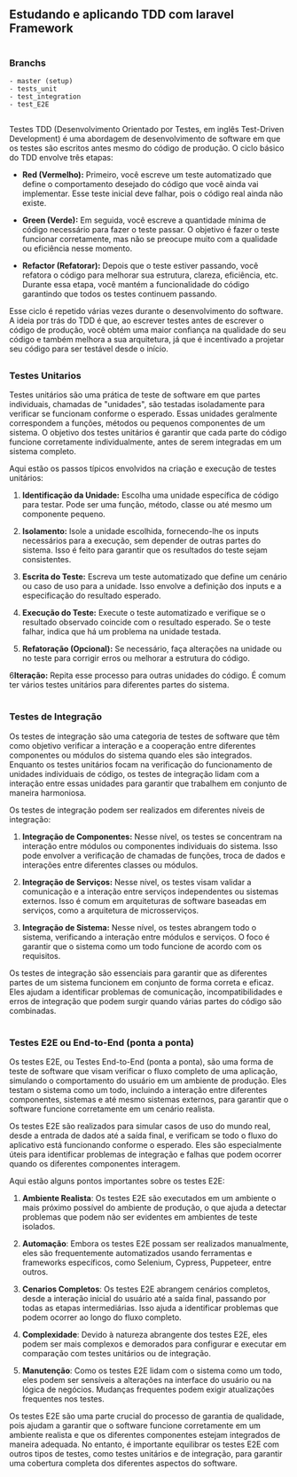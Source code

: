 ## Estudando e aplicando TDD com laravel Framework
#
### Branchs
    - master (setup)
    - tests_unit
    - test_integration
    - test_E2E

##
Testes TDD (Desenvolvimento Orientado por Testes, em inglês Test-Driven Development) é uma abordagem de desenvolvimento de software em que os testes são escritos antes mesmo do código de produção. O ciclo básico do TDD envolve três etapas:

- **Red (Vermelho):** Primeiro, você escreve um teste automatizado que define o comportamento desejado do código que você ainda vai implementar. Esse teste inicial deve falhar, pois o código real ainda não existe.

- **Green (Verde):** Em seguida, você escreve a quantidade mínima de código necessário para fazer o teste passar. O objetivo é fazer o teste funcionar corretamente, mas não se preocupe muito com a qualidade ou eficiência nesse momento.

- **Refactor (Refatorar):** Depois que o teste estiver passando, você refatora o código para melhorar sua estrutura, clareza, eficiência, etc. Durante essa etapa, você mantém a funcionalidade do código garantindo que todos os testes continuem passando.

Esse ciclo é repetido várias vezes durante o desenvolvimento do software. A ideia por trás do TDD é que, ao escrever testes antes de escrever o código de produção, você obtém uma maior confiança na qualidade do seu código e também melhora a sua arquitetura, já que é incentivado a projetar seu código para ser testável desde o início.

##

### Testes Unitarios

Testes unitários são uma prática de teste de software em que partes individuais, chamadas de "unidades", são testadas isoladamente para verificar se funcionam conforme o esperado. Essas unidades geralmente correspondem a funções, métodos ou pequenos componentes de um sistema. O objetivo dos testes unitários é garantir que cada parte do código funcione corretamente individualmente, antes de serem integradas em um sistema completo.

Aqui estão os passos típicos envolvidos na criação e execução de testes unitários:

1. **Identificação da Unidade:** Escolha uma unidade específica de código para testar. Pode ser uma função, método, classe ou até mesmo um componente pequeno.

2. **Isolamento:** Isole a unidade escolhida, fornecendo-lhe os inputs necessários para a execução, sem depender de outras partes do sistema. Isso é feito para garantir que os resultados do teste sejam consistentes.

3. **Escrita do Teste:** Escreva um teste automatizado que define um cenário ou caso de uso para a unidade. Isso envolve a definição dos inputs e a especificação do resultado esperado.

4. **Execução do Teste:** Execute o teste automatizado e verifique se o resultado observado coincide com o resultado esperado. Se o teste falhar, indica que há um problema na unidade testada.

5. **Refatoração (Opcional):** Se necessário, faça alterações na unidade ou no teste para corrigir erros ou melhorar a estrutura do código.

6**Iteração:** Repita esse processo para outras unidades do código. É comum ter vários testes unitários para diferentes partes do sistema.

#

### Testes de Integração

Os testes de integração são uma categoria de testes de software que têm como objetivo verificar a interação e a cooperação entre diferentes componentes ou módulos do sistema quando eles são integrados. Enquanto os testes unitários focam na verificação do funcionamento de unidades individuais de código, os testes de integração lidam com a interação entre essas unidades para garantir que trabalhem em conjunto de maneira harmoniosa.

Os testes de integração podem ser realizados em diferentes níveis de integração:

1. **Integração de Componentes:** Nesse nível, os testes se concentram na interação entre módulos ou componentes individuais do sistema. Isso pode envolver a verificação de chamadas de funções, troca de dados e interações entre diferentes classes ou módulos.

2. **Integração de Serviços:** Nesse nível, os testes visam validar a comunicação e a interação entre serviços independentes ou sistemas externos. Isso é comum em arquiteturas de software baseadas em serviços, como a arquitetura de microsserviços.

3. **Integração de Sistema:** Nesse nível, os testes abrangem todo o sistema, verificando a interação entre módulos e serviços. O foco é garantir que o sistema como um todo funcione de acordo com os requisitos.

Os testes de integração são essenciais para garantir que as diferentes partes de um sistema funcionem em conjunto de forma correta e eficaz. Eles ajudam a identificar problemas de comunicação, incompatibilidades e erros de integração que podem surgir quando várias partes do código são combinadas.

#

### Testes E2E ou End-to-End (ponta a ponta)

Os testes E2E, ou Testes End-to-End (ponta a ponta), são uma forma de teste de software que visam verificar o fluxo completo de uma aplicação, simulando o comportamento do usuário em um ambiente de produção. Eles testam o sistema como um todo, incluindo a interação entre diferentes componentes, sistemas e até mesmo sistemas externos, para garantir que o software funcione corretamente em um cenário realista.

Os testes E2E são realizados para simular casos de uso do mundo real, desde a entrada de dados até a saída final, e verificam se todo o fluxo do aplicativo está funcionando conforme o esperado. Eles são especialmente úteis para identificar problemas de integração e falhas que podem ocorrer quando os diferentes componentes interagem.

Aqui estão alguns pontos importantes sobre os testes E2E:

1. **Ambiente Realista**: Os testes E2E são executados em um ambiente o mais próximo possível do ambiente de produção, o que ajuda a detectar problemas que podem não ser evidentes em ambientes de teste isolados.

2. **Automação**: Embora os testes E2E possam ser realizados manualmente, eles são frequentemente automatizados usando ferramentas e frameworks específicos, como Selenium, Cypress, Puppeteer, entre outros.

3. **Cenarios Completos**: Os testes E2E abrangem cenários completos, desde a interação inicial do usuário até a saída final, passando por todas as etapas intermediárias. Isso ajuda a identificar problemas que podem ocorrer ao longo do fluxo completo.

4. **Complexidade**: Devido à natureza abrangente dos testes E2E, eles podem ser mais complexos e demorados para configurar e executar em comparação com testes unitários ou de integração.

5. **Manutenção**: Como os testes E2E lidam com o sistema como um todo, eles podem ser sensíveis a alterações na interface do usuário ou na lógica de negócios. Mudanças frequentes podem exigir atualizações frequentes nos testes.

Os testes E2E são uma parte crucial do processo de garantia de qualidade, pois ajudam a garantir que o software funcione corretamente em um ambiente realista e que os diferentes componentes estejam integrados de maneira adequada. No entanto, é importante equilibrar os testes E2E com outros tipos de testes, como testes unitários e de integração, para garantir uma cobertura completa dos diferentes aspectos do software.


